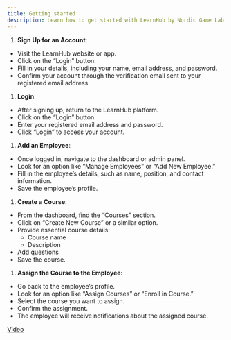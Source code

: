 ```yaml
---
title: Getting started
description: Learn how to get started with LearnHub by Nordic Game Lab LLC
---
```

1. **Sign Up for an Account**:

- Visit the LearnHub website or app.
- Click on the “Login” button.
- Fill in your details, including your name, email address, and password.
- Confirm your account through the verification email sent to your registered email address.

1. **Login**:

- After signing up, return to the LearnHub platform.
- Click on the “Login” button.
- Enter your registered email address and password.
- Click “Login” to access your account.

1. **Add an Employee**:

- Once logged in, navigate to the dashboard or admin panel.
- Look for an option like “Manage Employees” or “Add New Employee.”
- Fill in the employee’s details, such as name, position, and contact information.
- Save the employee’s profile.

1. **Create a Course**:

- From the dashboard, find the “Courses” section.
- Click on “Create New Course” or a similar option.
- Provide essential course details:
  - Course name
  - Description
- Add questions
- Save the course.

1. **Assign the Course to the Employee**:

- Go back to the employee’s profile.
- Look for an option like “Assign Courses” or “Enroll in Course.”
- Select the course you want to assign.
- Confirm the assignment.
- The employee will receive notifications about the assigned course.


[Video](https://video-player-keky.onrender.com/widget/player/8d029b84-e55c-4b0d-b54e-8e3d33509f59)

